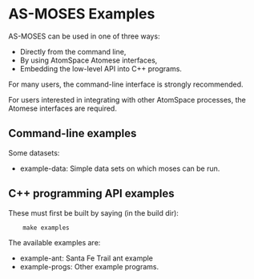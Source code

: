 
AS-MOSES Examples
=================
AS-MOSES can be used in one of three ways: 
* Directly from the command line,
* By using AtomSpace Atomese interfaces,
* Embedding the low-level API into C++ programs.

For many users, the command-line interface is strongly recommended.

For users interested in integrating with other AtomSpace processes,
the Atomese interfaces are required.

Command-line examples
---------------------
Some datasets:

* example-data: Simple data sets on which moses can be run.

C++ programming API examples
----------------------------
These must first be built by saying (in the build dir):
```
    make examples
```
The available examples are:
* example-ant: Santa Fe Trail ant example
* example-progs: Other example programs.
